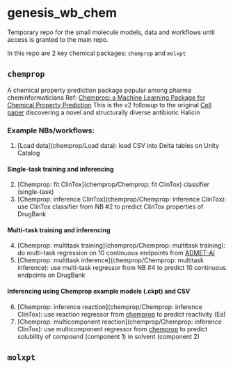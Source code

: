 # genesis_wb_chem
Temporary repo for the small molecule models, data and workflows until access is granted to the main repo.

In this repo are 2 key chemical packages: `chemprop` and `molxpt`

## `chemprop`
A chemical property prediction package popular among pharma cheminformaticians
Ref: [Chemprop: a Machine Learning Package for Chemical Property Prediction](https://pubs.acs.org/doi/10.1021/acs.jcim.3c01250)
This is the v2 followup to the original [Cell paper](https://www.cell.com/cell/fulltext/S0092-8674(20)30396-2) discovering a novel and structurally diverse antibiotic Halicin


### Example NBs/workflows:
1. [Load data](chemprop/Load data): load CSV into Delta tables on Unity Catalog
#### Single-task training and inferencing
2. [Chemprop: fit ClinTox](chemprop/Chemprop: fit ClinTox) classifier (single-task)
3. [Chemprop: inference ClinTox](chemprop/Chemprop: inference ClinTox): use ClinTox classifier from NB #2 to predict ClinTox properties of DrugBank
#### Multi-task training and inferencing
4. [Chemprop: multitask training](chemprop/Chemprop: multitask training): do multi-task regression on 10 continuous endpoints from [ADMET-AI](https://academic.oup.com/bioinformatics/article/40/7/btae416/7698030#469619671)
5. [Chemprop: multitask inference](chemprop/Chemprop: multitask inference): use multi-task regressor from NB #4 to predict 10 continuous endpoints on DrugBank
#### Inferencing using Chemprop example models (.ckpt) and CSV
6. [Chemprop: inference reaction](chemprop/Chemprop: inference ClinTox): use reaction regressor from [chemprop](https://github.com/chemprop/chemprop/tree/f8774bd92174f97030e5ba25eb971e33f45cb96b) to predict reactivity (Ea)
7. [Chemprop: multicomponent reaction](chemprop/Chemprop: inference ClinTox): use multicomponent regressor from [chemprop](https://github.com/chemprop/chemprop/tree/f8774bd92174f97030e5ba25eb971e33f45cb96b) to predict solubility of compound (component 1) in solvent (component 2)


## `molxpt`